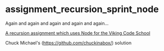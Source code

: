 # assignment_recursion_sprint_node

Again and again and again and again and again...

[A recursion assignment which uses Node for the Viking Code School](http://www.vikingcodeschool.com)

Chuck Michael's (https://github.com/chuckinabox/) solution
